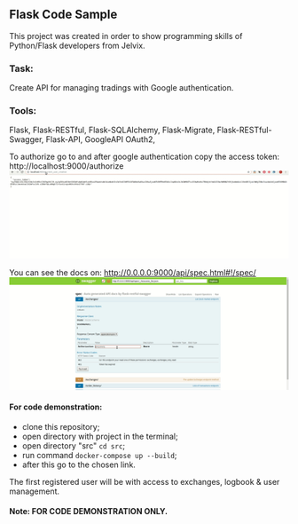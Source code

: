 ## Flask Code Sample
This project was created in order to show programming skills of Python/Flask developers from Jelvix.

### Task:
Create API for managing tradings with Google authentication.

### Tools:
Flask, Flask-RESTful, Flask-SQLAlchemy, Flask-Migrate, Flask-RESTful-Swagger, Flask-API, GoogleAPI OAuth2, 

To authorize go to and after google authentication copy the access token:  
http://localhost:9000/authorize
![Authorise demonstration](/readme/flask-login.gif)  
 
You can see the docs on:
http://0.0.0.0:9000/api/spec.html#!/spec/  
![Authorise demonstration](/readme/flask-docs.gif)  


#### For code demonstration:
- clone this repository;
- open directory with project in the terminal;
- open directory "src" `cd src`;
- run command `docker-compose up --build`;
- after this go to the chosen link.  
 
The first registered user will be with access to exchanges, logbook & user management.  
#### Note: FOR CODE DEMONSTRATION ONLY.